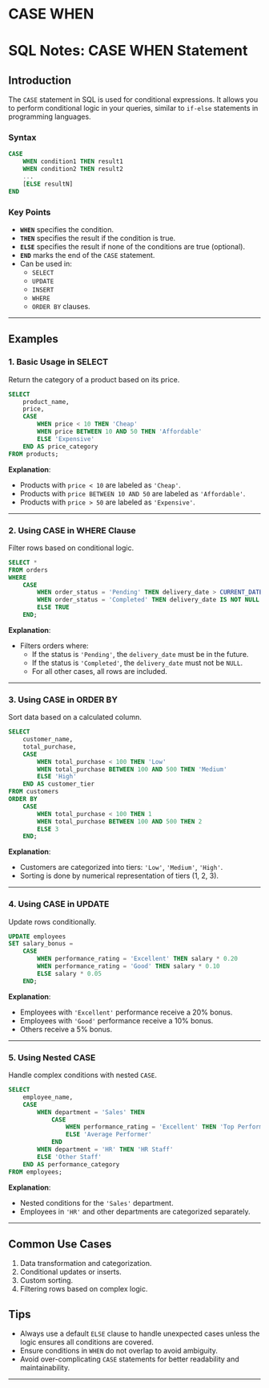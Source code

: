 # CASE WHEN

# SQL Notes: CASE WHEN Statement

## Introduction

The `CASE` statement in SQL is used for conditional expressions. It allows you to perform conditional logic in your queries, similar to `if-else` statements in programming languages.

### Syntax

```sql
CASE
    WHEN condition1 THEN result1
    WHEN condition2 THEN result2
    ...
    [ELSE resultN]
END
```

### Key Points

- **`WHEN`** specifies the condition.
- **`THEN`** specifies the result if the condition is true.
- **`ELSE`** specifies the result if none of the conditions are true (optional).
- **`END`** marks the end of the `CASE` statement.
- Can be used in:
    - `SELECT`
    - `UPDATE`
    - `INSERT`
    - `WHERE`
    - `ORDER BY` clauses.

---

## Examples

### 1. Basic Usage in SELECT

Return the category of a product based on its price.

```sql
SELECT
    product_name,
    price,
    CASE
        WHEN price < 10 THEN 'Cheap'
        WHEN price BETWEEN 10 AND 50 THEN 'Affordable'
        ELSE 'Expensive'
    END AS price_category
FROM products;

```

**Explanation**:

- Products with `price < 10` are labeled as `'Cheap'`.
- Products with `price BETWEEN 10 AND 50` are labeled as `'Affordable'`.
- Products with `price > 50` are labeled as `'Expensive'`.

---

### 2. Using CASE in WHERE Clause

Filter rows based on conditional logic.

```sql
SELECT *
FROM orders
WHERE
    CASE
        WHEN order_status = 'Pending' THEN delivery_date > CURRENT_DATE
        WHEN order_status = 'Completed' THEN delivery_date IS NOT NULL
        ELSE TRUE
    END;

```

**Explanation**:

- Filters orders where:
    - If the status is `'Pending'`, the `delivery_date` must be in the future.
    - If the status is `'Completed'`, the `delivery_date` must not be `NULL`.
    - For all other cases, all rows are included.

---

### 3. Using CASE in ORDER BY

Sort data based on a calculated column.

```sql
SELECT
    customer_name,
    total_purchase,
    CASE
        WHEN total_purchase < 100 THEN 'Low'
        WHEN total_purchase BETWEEN 100 AND 500 THEN 'Medium'
        ELSE 'High'
    END AS customer_tier
FROM customers
ORDER BY
    CASE
        WHEN total_purchase < 100 THEN 1
        WHEN total_purchase BETWEEN 100 AND 500 THEN 2
        ELSE 3
    END;

```

**Explanation**:

- Customers are categorized into tiers: `'Low'`, `'Medium'`, `'High'`.
- Sorting is done by numerical representation of tiers (1, 2, 3).

---

### 4. Using CASE in UPDATE

Update rows conditionally.

```sql
UPDATE employees
SET salary_bonus =
    CASE
        WHEN performance_rating = 'Excellent' THEN salary * 0.20
        WHEN performance_rating = 'Good' THEN salary * 0.10
        ELSE salary * 0.05
    END;

```

**Explanation**:

- Employees with `'Excellent'` performance receive a 20% bonus.
- Employees with `'Good'` performance receive a 10% bonus.
- Others receive a 5% bonus.

---

### 5. Using Nested CASE

Handle complex conditions with nested `CASE`.

```sql
SELECT
    employee_name,
    CASE
        WHEN department = 'Sales' THEN
            CASE
                WHEN performance_rating = 'Excellent' THEN 'Top Performer'
                ELSE 'Average Performer'
            END
        WHEN department = 'HR' THEN 'HR Staff'
        ELSE 'Other Staff'
    END AS performance_category
FROM employees;

```

**Explanation**:

- Nested conditions for the `'Sales'` department.
- Employees in `'HR'` and other departments are categorized separately.

---

## Common Use Cases

1. Data transformation and categorization.
2. Conditional updates or inserts.
3. Custom sorting.
4. Filtering rows based on complex logic.

## Tips

- Always use a default `ELSE` clause to handle unexpected cases unless the logic ensures all conditions are covered.
- Ensure conditions in `WHEN` do not overlap to avoid ambiguity.
- Avoid over-complicating `CASE` statements for better readability and maintainability.

---